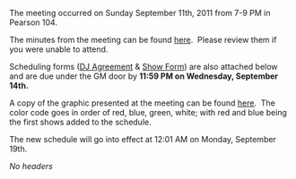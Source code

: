 The meeting occurred on Sunday September 11th, 2011 from 7-9 PM in Pearson 104.

The minutes from the meeting can be found [here](https://wiki.wmfo.org/@api/deki/files/363/=F2011StaffMeetingAgenda.pdf "F2011StaffMeetingAgenda.pdf").  Please review them if you were unable to attend.

Scheduling forms ([DJ Agreement](https://wiki.wmfo.org/@api/deki/files/360/=WMFO_DJ_Agreement_Form_Fall11.pdf "WMFO DJ Agreement Form_Fall11.pdf") & [Show Form](https://wiki.wmfo.org/@api/deki/files/361/=WMFO_Show_Scheduling_Form_Fall11.pdf "WMFO Show Scheduling Form_Fall11.pdf")) are also attached below and are due under the GM door by **11:59 PM on Wednesday, September 14th.**

A copy of the graphic presented at the meeting can be found [here](https://wiki.wmfo.org/@api/deki/files/362/=visu2.png "visu2.png").  The color code goes in order of red, blue, green, white; with red and blue being the first shows added to the schedule.

The new schedule will go into effect at 12:01 AM on Monday, September 19th.

*No headers*
